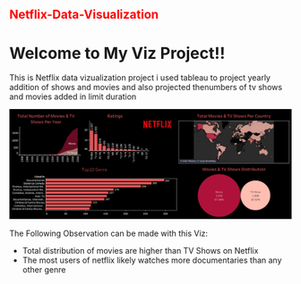 
<h2 style="color:red;">Netflix-Data-Visualization</h2>
<p><h1>Welcome to My Viz Project!!</h1>
   This is Netflix data vizualization project
i used tableau to project yearly addition of shows and movies and also projected thenumbers of tv shows and movies added in limit duration</p>
<img src ='https://github.com/vinayakmathur/Netflix-Data-Visualization/blob/main/Dashboard%201.png'>

<p> The Following Observation can be made with this Viz:
   <ul>
   <li>Total distribution of movies are higher than TV Shows on Netflix</li>
   <li>The most users of netflix likely watches more documentaries than any other genre</li>
</ul>
      </p>
   
